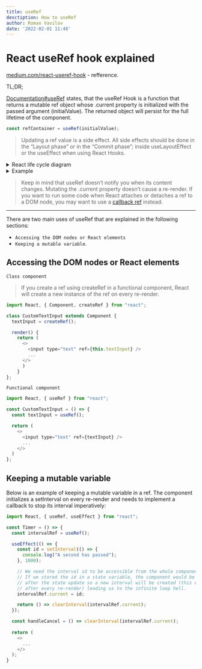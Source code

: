 ```yaml
---
title: useRef
desctiption: How to useRef
author: Roman Vavilov
date: '2022-02-01 11:48'
---
```


# React useRef hook explained

[medium.com/react-useref-hook](https://medium.com/trabe/react-useref-hook-b6c9d39e2022) - refference.

TL;DR;

[Documentation#useRef](https://reactjs.org/docs/hooks-reference.html#useref) states, that the useRef Hook is a function that returns a mutable ref object whose .current property is initialized with the passed argument (initialValue). The returned object will persist for the full lifetime of the component.

```JavaScript
const refContainer = useRef(initialValue);
```

> Updating a ref value is a side effect. All side effects should be done in the “Layout phase” or in the “Commit phase”; inside useLayoutEffect or the useEffect when using React Hooks.

  <details><summary>React life cycle diagram</summary>

  ![](https://miro.medium.com/max/1400/1*Lvb5C_NdJCyt7YgA89nvNg.jpeg)

  </details>

  <details><summary>Example</summary>

  A ref created with useRef will be created only when the component has been mounted and preserved for the full lifecycle.

```JavaScript
import React, { useRef } from "react";

const RenderCounter = () => {
  const counter = useRef(0);
  
  // Since the ref value is updated in the render phase,
  // the value can be incremented more than once
  /*
   * This is wrong
   */
  counter.current = counter.current + 1;

  /*
   * This is right
   */
  useEffect(() => {
    // Every time the component has been re-rendered,
    // the counter is incremented
    counter.current = counter.current + 1;
  }); 

  
  return (
    <h1>{`The component has been re-rendered ${counter} times`}</h1>
  );
};
```

  </details>

> Keep in mind that useRef doesn’t notify you when its content changes. Mutating the .current property doesn’t cause a re-render. If you want to run some code when React attaches or detaches a ref to a DOM node, you may want to use a [callback ref](https://reactjs.org/docs/hooks-faq.html#how-can-i-measure-a-dom-node) instead.

---

There are two main uses of useRef that are explained in the following sections: 
- `Accessing the DOM nodes or React elements`
- `Keeping a mutable variable`.


## Accessing the DOM nodes or React elements

`Class component`

> If you create a ref using createRef in a functional component, React will create a new instance of the ref on every re-render.

```JavaScript
import React, { Component, createRef } from "react";

class CustomTextInput extends Component {
  textInput = createRef();

  render() {
    return (
      <>
        <input type="text" ref={this.textInput} />
        ...
      </>
      )
    }
};
```

`Functional component`

```JavaScript
import React, { useRef } from "react";

const CustomTextInput = () => {
  const textInput = useRef();

  return (
    <>
      <input type="text" ref={textInput} />
      ...
    </>
  )
};
```


## Keeping a mutable variable

Below is an example of keeping a mutable variable in a ref. The component <Timer> initializes a setInterval on every re-render and needs to implement a callback to stop its interval imperatively:

```JavaScript
import React, { useRef, useEffect } from "react";

const Timer = () => {
  const intervalRef = useRef();

  useEffect(() => {
    const id = setInterval(() => {
      console.log("A second has passed");
    }, 1000);

    // We need the interval id to be accessible from the whole component.
    // If we stored the id in a state variable, the component would be re-rendered
    // after the state update so a new interval will be created (this effect is triggered
    // after every re-render) leading us to the infinite loop hell.
    intervalRef.current = id;

    return () => clearInterval(intervalRef.current);
  });

  const handleCancel = () => clearInterval(intervalRef.current);
  
  return (
    <>
      ...
    </>
  );
}
```


